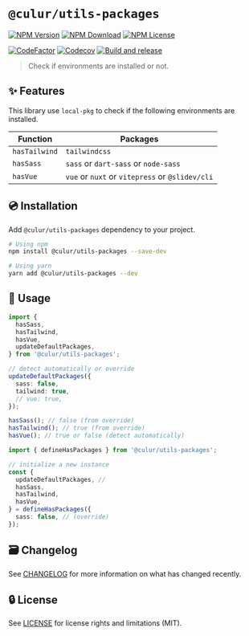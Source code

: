 # `@culur/utils-packages`

[![NPM Version](https://img.shields.io/npm/v/@culur/utils-packages?logo=npm)](https://www.npmjs.com/package/@culur/utils-packages)
[![NPM Download](https://img.shields.io/npm/dm/@culur/utils-packages?logo=npm)](https://www.npmjs.com/package/@culur/utils-packages)
[![NPM License](https://img.shields.io/npm/l/@culur/utils-packages)](../../LICENSE)

[![CodeFactor](https://www.codefactor.io/repository/github/culur/culur/badge)](https://www.codefactor.io/repository/github/culur/culur)
[![Codecov](https://img.shields.io/codecov/c/github/culur/culur)](https://app.codecov.io/gh/culur/culur)
[![Build and release](https://github.com/culur/culur/actions/workflows/build-and-release.yml/badge.svg)](https://github.com/culur/culur/actions/workflows/build-and-release.yml)

> Check if environments are installed or not.

## ✨ Features

This library use `local-pkg` to check if the following environments are installed.

| Function      | Packages                                        |
| ------------- | ----------------------------------------------- |
| `hasTailwind` | `tailwindcss`                                   |
| `hasSass`     | `sass` or `dart-sass` or `node-sass`            |
| `hasVue`      | `vue` or `nuxt` or `vitepress` or `@slidev/cli` |

## 💿 Installation

Add `@culur/utils-packages` dependency to your project.

```bash
# Using npm
npm install @culur/utils-packages --save-dev

# Using yarn
yarn add @culur/utils-packages --dev
```

## 📖 Usage

```ts
import {
  hasSass,
  hasTailwind,
  hasVue,
  updateDefaultPackages,
} from '@culur/utils-packages';

// detect automatically or override
updateDefaultPackages({
  sass: false,
  tailwind: true,
  // vue: true,
});

hasSass(); // false (from override)
hasTailwind(); // true (from override)
hasVue(); // true or false (detect automatically)
```

```ts
import { defineHasPackages } from '@culur/utils-packages';

// initialize a new instance
const {
  updateDefaultPackages, //
  hasSass,
  hasTailwind,
  hasVue,
} = defineHasPackages({
  sass: false, // (override)
});
```

## 🗃️ Changelog

See [CHANGELOG](CHANGELOG.md) for more information on what has changed recently.

## 🔒 License

See [LICENSE](../../LICENSE) for license rights and limitations (MIT).
